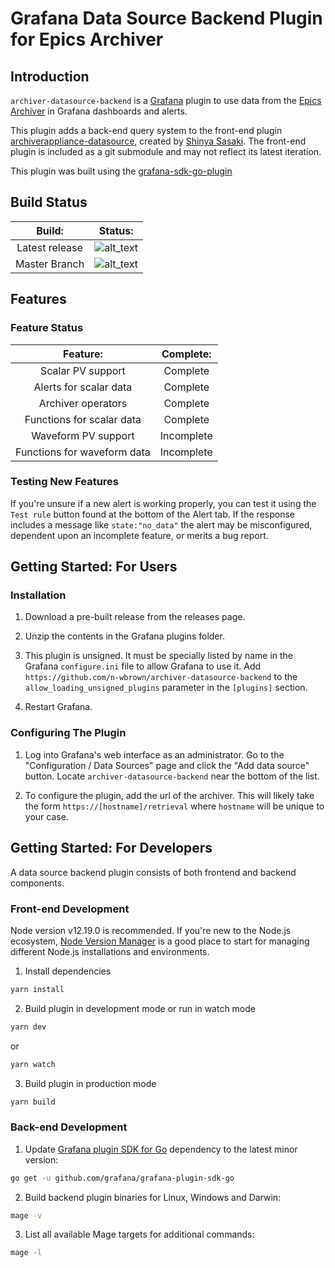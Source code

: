 # Grafana Data Source Backend Plugin for Epics Archiver

## Introduction

`archiver-datasource-backend` is a [Grafana](https://grafana.com/) plugin to use data from the [Epics Archiver](https://slacmshankar.github.io/epicsarchiver_docs/) in Grafana dashboards and alerts.

This plugin adds a back-end query system to the front-end plugin [archiverappliance-datasource](https://github.com/sasaki77/archiverappliance-datasource), created by [Shinya Sasaki](https://github.com/sasaki77). The front-end plugin is included as a git submodule and may not reflect its latest iteration.

This plugin was built using the [grafana-sdk-go-plugin](https://github.com/grafana/grafana-plugin-sdk-go)


## Build Status
| Build: | Status: | 
| :---: | :---: | 
| Latest release | ![alt_text](https://github.com/n-wbrown/archiver-datasource-backend/workflows/publish-release.yml/badge.svg) |
| Master Branch | ![alt_text](https://github.com/n-wbrown/archiver-datasource-backend/workflows/build-and-test.yml/badge.svg?branch=master)

## Features

### Feature Status

| Feature: | Complete: |
| :---: | :---: | 
| Scalar PV support | Complete |
| Alerts for scalar data | Complete | 
| Archiver operators | Complete | 
| Functions for scalar data | Complete | 
| Waveform PV support | Incomplete |
| Functions for waveform data | Incomplete |

### Testing New Features

If you're unsure if a new alert is working properly, you can test it using the `Test rule` button found at the bottom of the Alert tab. If the response includes a message like `state:"no_data"` the alert may be misconfigured, dependent upon an incomplete feature, or merits a bug report. 

## Getting Started: For Users

### Installation 

1. Download a pre-built release from the releases page.

2. Unzip the contents in the Grafana plugins folder.

3. This plugin is unsigned. It must be specially listed by name in the Grafana `configure.ini` file to allow Grafana to use it. Add `https://github.com/n-wbrown/archiver-datasource-backend` to the `allow_loading_unsigned_plugins` parameter in the `[plugins]` section.

4. Restart Grafana.

### Configuring The Plugin

1. Log into Grafana's web interface as an administrator. Go to the "Configuration / Data Sources" page and click the "Add data source" button. Locate `archiver-datasource-backend` near the bottom of the list. 

2. To configure the plugin, add the url of the archiver. This will likely take the form `https://[hostname]/retrieval` where `hostname` will be unique to your case. 

## Getting Started: For Developers

A data source backend plugin consists of both frontend and backend components.

### Front-end Development

Node version v12.19.0 is recommended. If you're new to the Node.js ecosystem, [Node Version Manager](https://github.com/nvm-sh/nvm) is a good place to start for managing different Node.js installations and environments. 


1. Install dependencies
```BASH
yarn install
```

2. Build plugin in development mode or run in watch mode
```BASH
yarn dev
```
or
```BASH
yarn watch
```
3. Build plugin in production mode
```BASH
yarn build
```

### Back-end Development

1. Update [Grafana plugin SDK for Go](https://grafana.com/docs/grafana/latest/developers/plugins/backend/grafana-plugin-sdk-for-go/) dependency to the latest minor version:

```bash
go get -u github.com/grafana/grafana-plugin-sdk-go
```

2. Build backend plugin binaries for Linux, Windows and Darwin:
```BASH
mage -v
```

3. List all available Mage targets for additional commands:
```BASH
mage -l
```
